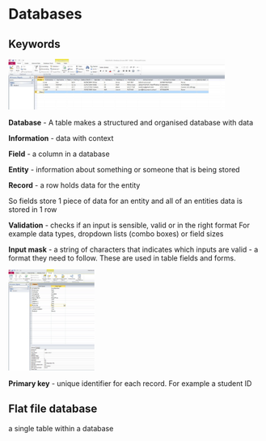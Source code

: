 # Databases
## Keywords
<img src="https://raw.githubusercontent.com/JachymT/a-level-cs-blog/main/Computer%20Systems/1.3/1.3.2/images/database.JPG" height="100">

**Database** - A table makes a structured and organised database with data

**Information** - data with context

**Field** - a column in a database

**Entity** - information about something or someone that is being stored

**Record** - a row holds data for the entity

So fields store 1 piece of data for an entity and all of an entities data is stored in 1 row

**Validation**  - checks if an input is sensible, valid or in the right format
For example data types, dropdown lists (combo boxes) or field sizes

**Input mask** - a string of characters that indicates which inputs are valid - a format they need to follow. 
These are used in table fields and forms.

<img src="https://raw.githubusercontent.com/JachymT/a-level-cs-blog/main/Computer%20Systems/1.3/1.3.2/images/input-mask.JPG" height="200">

**Primary key** - unique identifier for each record. For example a student ID

## Flat file database
a single table within a database
